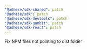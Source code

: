 ```yaml
---
"@adhese/sdk-shared": patch
"@adhese/sdk": patch
"@adhese/sdk-devtools": patch
"@adhese/sdk-gambit": patch
"@adhese/sdk-react": patch
---
```


Fix NPM files not pointing to dist folder
